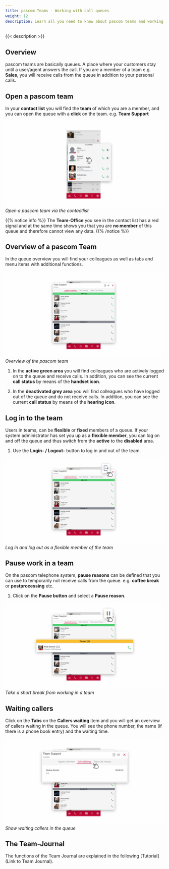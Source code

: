 ```yaml
---
title: pascom Teams - Working with call queues
weight: 12
description: Learn all you need to know about pascom teams and working with queues
---
```


 
{{< description >}}


## Overview


pascom teams are basically queues. A place where your customers stay until a user/agent answers the call. If you are a member of a team e.g. **Sales**, you will receive calls from the queue in addition to your personal calls. 

## Open a pascom team

In your **contact list** you will find the **team** of which you are a member, and you can open the queue with a **click** on the team. e.g. **Team Support**

![open pascom Team](open_teams.jpg)
*Open a pascom team via the contactlist*
</br>

{{% notice info %}}
The **Team-Office** you see in the contact list has a red signal and at the same time shows you that you are **no member** of this queue and therefore cannot view any data. 
{{% /notice %}}

## Overview of a pascom Team

In the queue overview you will find your colleagues as well as tabs and menu items with additional functions.

![Overview pascom Team](overview_teams.en.jpg)
*Overview of the pascom team*
</br>

1. In the **active green area** you will find colleagues who are actively logged on to the queue and receive calls. In addition, you can see the current **call status** by means of the **handset icon**.

2. In the **deactivated grey area** you will find colleagues who have logged out of the queue and do not receive calls. In addition, you can see the current **call status** by means of the **hearing icon**.

## Log in to the team

Users in teams, can be **flexible** or **fixed** members of a queue. If your system administrator has set you up as a **flexible member**, you can log on and off the queue and thus switch from the **active** to the **disabled** area.

1. Use the **Login- / Logout-** button to log in and out of the team.

![Log in and log out from the team](login_teams.en.jpg)
*Log in and log out as a flexible member of the team*

## Pause work in a team

On the pascom telephone system, **pause reasons** can be defined that you can use to temporarily not receive calls from the queue. e.g. **coffee break** or **postprocessing** etc. 

1. Click on the **Pause button** and select a **Pause reason**.

![Pause work in a team](pause_teams.en.jpg)
*Take a short break from working in a team*


## Waiting callers

Click on the **Tabs** on the **Callers waiting** item and you will get an overview of callers waiting in the queue. 
You will see the phone number, the name (if there is a phone book entry) and the waiting time.

![Waiting callers in the Team](waitingcall_teams.en.jpg)
*Show waiting callers in the queue*


## The Team-Journal

The functions of the Team Journal are explained in the following [Tutorial](Link to Team Journal).

<br />
